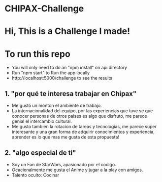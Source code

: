 # CHIPAX-Challenge

# Hi, This is a Challenge I made!

# To run this repo 
- You will only need to do an "npm install" on api directory
- Run "npm start" to Run the app locally 
- http://localhost:5000/challenge to see the results

## 1. "por qué te interesa trabajar en Chipax"
- Me gustó un monton el ambiente de trabajo.
- La internacionalidad del equipo, por las experiencias que tuve se que conocer personas de otros paises es algo que disfruto, me parece genial el intercambio cultural.
- Me gusto tambien la rotacion de tareas y tecnologias, me parece super interesante y una gran forma de adquirir conocimientos y experiencia, aprender es lo que mas me gusta de esta propuesta!
## 2. "algo especial de ti"
- Soy un Fan de StarWars, apasionado por el codigo.
- Ocacionalmente me gusta el Anime y jugar a la play con amigos.
- Talento oculto: Cocinar
